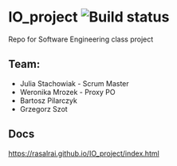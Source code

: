 # IO_project        ![Build status](https://www.travis-ci.com/Rasalrai/IO_project.svg?branch=main)

Repo for Software Engineering class project 


## Team:
* Julia Stachowiak - Scrum Master
* Weronika Mrozek - Proxy PO
* Bartosz Pilarczyk
* Grzegorz Szot

## Docs
https://rasalrai.github.io/IO_project/index.html